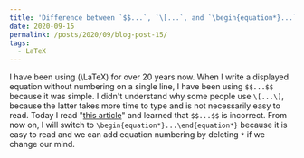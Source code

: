 ```yaml
---
title: 'Difference between `$$...`, `\[...`, and `\begin{equation*}...`'
date: 2020-09-15
permalink: /posts/2020/09/blog-post-15/
tags:
  - LaTeX
---
```


I have been using \(\LaTeX\) for over 20 years now. When I write a displayed equation without numbering on a single line, I have been using `$$...$$` because it was simple. I didn't understand why some people use `\[...\]`, because the latter takes more time to type and is not necessarily easy to read. Today I read "[this article](https://tex.stackexchange.com/questions/503/why-is-preferable-to)" and learned that `$$...$$` is incorrect. From now on, I will switch to `\begin{equation*}...\end{equation*}` because it is easy to read and we can add equation numbering by deleting `*` if we change our mind.
